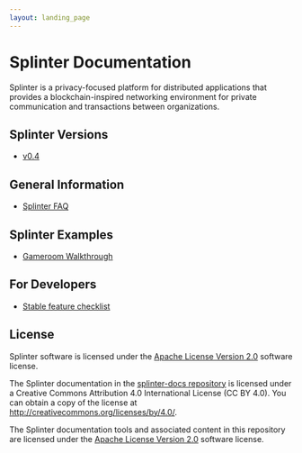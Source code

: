 ```yaml
---
layout: landing_page
---
```


# Splinter Documentation

Splinter is a privacy-focused platform for distributed applications that
provides a blockchain-inspired networking environment for private communication
and transactions between organizations.

## Splinter Versions

  * [v0.4](0.4)

## General Information

  * [Splinter FAQ](faq)

## Splinter Examples

  * [Gameroom Walkthrough](gameroom_walkthrough)

## For Developers

  * [Stable feature checklist](community/stable_feature_checklist.md)

## License

Splinter software is licensed under the [Apache License Version
2.0](https://github.com/Cargill/splinter/blob/master/LICENSE) software license.

The Splinter documentation in the
[splinter-docs repository](https://github.com/Cargill/splinter-docs)
is licensed under a Creative Commons Attribution 4.0 International License
(CC BY 4.0). You can obtain a copy of the license at
<http://creativecommons.org/licenses/by/4.0/>.

The Splinter documentation tools and associated content in this repository are
licensed under the [Apache License Version
2.0](https://github.com/Cargill/splinter/blob/master/LICENSE) software license.
